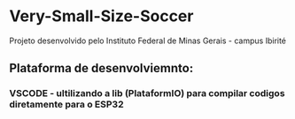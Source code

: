 # Very-Small-Size-Soccer
Projeto desenvolvido pelo Instituto Federal de Minas Gerais - campus Ibirité

## Plataforma de desenvolviemnto:
### VSCODE - ultilizando a lib (PlataformIO) para compilar codigos diretamente para o ESP32
